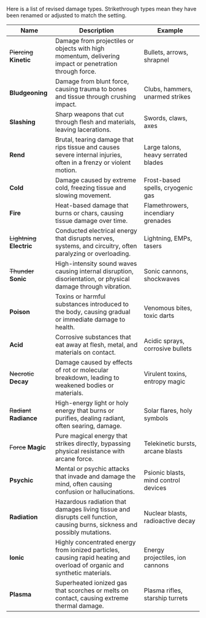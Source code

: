 Here is a list of revised damage types. Strikethrough types mean they have been renamed or adjusted to match the setting. 

| **Name**                   | **Description**                                                                                                            | **Example**                          |
| -------------------------- | -------------------------------------------------------------------------------------------------------------------------- | ------------------------------------ |
| ~~Piercing~~ **Kinetic**   | Damage from projectiles or objects with high momentum, delivering impact or penetration through force.                     | Bullets, arrows, shrapnel            |
| **Bludgeoning**            | Damage from blunt force, causing trauma to bones and tissue through crushing impact.                                       | Clubs, hammers, unarmed strikes      |
| **Slashing**               | Sharp weapons that cut through flesh and materials, leaving lacerations.                                                   | Swords, claws, axes                  |
| **Rend**                   | Brutal, tearing damage that rips tissue and causes severe internal injuries, often in a frenzy or violent motion.          | Large talons, heavy serrated blades  |
| **Cold**                   | Damage caused by extreme cold, freezing tissue and slowing movement.                                                       | Frost-based spells, cryogenic gas    |
| **Fire**                   | Heat-based damage that burns or chars, causing tissue damage over time.                                                    | Flamethrowers, incendiary grenades   |
| ~~Lightning~~ **Electric** | Conducted electrical energy that disrupts nerves, systems, and circuitry, often paralyzing or overloading.                 | Lightning, EMPs, tasers              |
| ~~Thunder~~ **Sonic**      | High-intensity sound waves causing internal disruption, disorientation, or physical damage through vibration.              | Sonic cannons, shockwaves            |
| **Poison**                 | Toxins or harmful substances introduced to the body, causing gradual or immediate damage to health.                        | Venomous bites, toxic darts          |
| **Acid**                   | Corrosive substances that eat away at flesh, metal, and materials on contact.                                              | Acidic sprays, corrosive bullets     |
| ~~Necrotic~~ **Decay**     | Damage caused by effects of rot or molecular breakdown, leading to weakened bodies or materials.                           | Virulent toxins, entropy magic       |
| ~~Radiant~~ **Radiance**   | High-energy light or holy energy that burns or purifies, dealing radiant, often searing, damage.                           | Solar flares, holy symbols           |
| ~~Force~~ **Magic**        | Pure magical energy that strikes directly, bypassing physical resistance with arcane force.                                | Telekinetic bursts, arcane blasts    |
| **Psychic**                | Mental or psychic attacks that invade and damage the mind, often causing confusion or hallucinations.                      | Psionic blasts, mind control devices |
| **Radiation**              | Hazardous radiation that damages living tissue and disrupts cell function, causing burns, sickness and possibly mutations. | Nuclear blasts, radioactive decay    |
| **Ionic**                  | Highly concentrated energy from ionized particles, causing rapid heating and overload of organic and synthetic materials.  | Energy projectiles, ion cannons      |
| **Plasma**                 | Superheated ionized gas that scorches or melts on contact, causing extreme thermal damage.                                 | Plasma rifles, starship turrets      |
